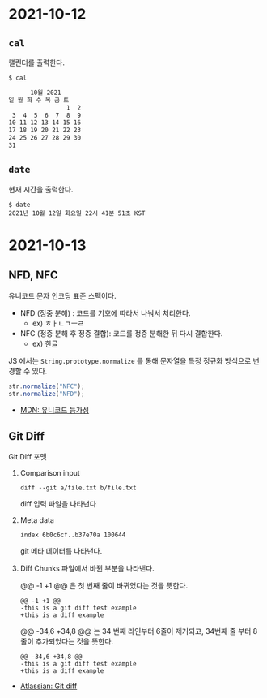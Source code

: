 # 2021-10-12

## `cal`

캘린더를 출력한다.

```bash
$ cal

      10월 2021
일 월 화 수 목 금 토
                1  2
 3  4  5  6  7  8  9
10 11 12 13 14 15 16
17 18 19 20 21 22 23
24 25 26 27 28 29 30
31
```

## `date`

현재 시간을 출력한다.

```base
$ date
2021년 10월 12일 화요일 22시 41분 51초 KST
```

# 2021-10-13

## NFD, NFC

유니코드 문자 인코딩 표준 스펙이다.

- NFD (정중 분해) : 코드를 기호에 따라서 나눠서 처리한다.
  - ex) ㅎㅏㄴㄱㅡㄹ
- NFC (정중 분해 후 정중 결합): 코드를 정중 분해한 뒤 다시 결합한다.
  - ex) 한글

JS 에서는 `String.prototype.normalize` 를 통해 문자열을 특정 정규화 방식으로 변경할 수 있다.

```js
str.normalize("NFC");
str.normalize("NFD");
```

- [MDN: 유니코드 등가성](https://ko.wikipedia.org/wiki/%EC%9C%A0%EB%8B%88%EC%BD%94%EB%93%9C_%EB%93%B1%EA%B0%80%EC%84%B1)

## Git Diff

Git Diff 포맷

1. Comparison input

   ```
   diff --git a/file.txt b/file.txt
   ```

   diff 입력 파일을 나타낸다

2. Meta data

   ```
   index 6b0c6cf..b37e70a 100644
   ```

   git 메타 데이터를 나타낸다.

3. Diff Chunks
   파일에서 바뀐 부분을 나타낸다.

   @@ \-1 \+1 @@ 은 첫 번째 줄이 바뀌었다는 것을 뜻한다.

   ```
   @@ -1 +1 @@
   -this is a git diff test example
   +this is a diff example
   ```

   @@ -34,6 +34,8 @@ 는 34 번째 라인부터 6줄이 제거되고, 34번째 줄 부터 8줄이 추가되었다는 것을 뜻한다.

   ```
   @@ -34,6 +34,8 @@
   -this is a git diff test example
   +this is a diff example
   ```

- [Atlassian: Git diff](https://www.atlassian.com/git/tutorials/saving-changes/git-diff)
